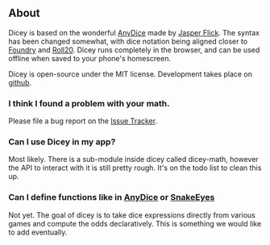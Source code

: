 ## About

Dicey is based on the wonderful [AnyDice](https://anydice.com/) made by [Jasper Flick](https://catlikecoding.com/jasper-flick/). The syntax has been changed somewhat, with dice notation being aligned closer to [Foundry](https://foundryvtt.com/article/dice-advanced/) and [Roll20](https://wiki.roll20.net/Dice_Reference). Dicey runs completely in the browser, and can be used offline when saved to your phone's homescreen.

Dicey is open-source under the MIT license.  Development takes place on [github](https://github.com/basicer/dicey).

### I think I found a problem with your math.

Please file a bug report on the [Issue Tracker](https://github.com/basicer/dicey/issues/new).

### Can I use Dicey in my app?

Most likely.  There is a sub-module inside dicey called dicey-math, however the API to interact with it is still pretty rough.  It's on the todo list to clean this up.

### Can I define functions like in [AnyDice](https://anydice.com/) or [SnakeEyes](https://snake-eyes.io/)

Not yet.  The goal of dicey is to take dice expressions directly from various games and compute the odds declaratively.  This is something we would like to add eventually.
